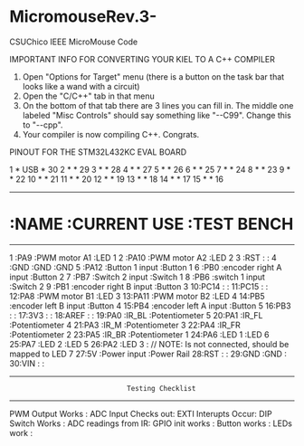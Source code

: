 # MicromouseRev.3-
CSUChico IEEE MicroMouse Code

IMPORTANT INFO FOR CONVERTING YOUR KIEL TO A C++ COMPILER
1. Open "Options for Target" menu (there is a button on the task bar that looks like a wand with a circuit)
2. Open the "C/C++" tab in that menu
3. On the bottom of that tab there are 3 lines you can fill in. The middle one labeled "Misc Controls" should say
   something like "--C99". Change this to "--cpp". 
4. Your compiler is now compiling C++. Congrats.


PINOUT FOR THE STM32L432KC EVAL BOARD

 1 *   USB   * 30
 2 *         * 29
 3 *         * 28
 4 *         * 27
 5 *         * 26
 6 *         * 25
 7 *         * 24
 8 *         * 23
 9 *         * 22
10 *         * 21
11 *         * 20
12 *         * 19
13 *         * 18
14 *         * 17
15 *         * 16

*******************************************************
# :NAME         :CURRENT USE              :TEST BENCH
*******************************************************
1 :PA9          :PWM motor A1             :LED 1
2 :PA10         :PWM motor A2             :LED 2
3 :RST          :                         :
4 :GND          :GND                      :GND
5 :PA12         :Button 1 input           :Button 1
6 :PB0          :encoder right A input    :Button 2
7 :PB7          :Switch 2 input           :Switch 1
8 :PB6          :switch 1 input           :Switch 2
9 :PB1          :encoder right B input    :Button 3
10:PC14         :                         :
11:PC15         :                         :
12:PA8          :PWM motor B1             :LED 3
13:PA11         :PWM motor B2             :LED 4
14:PB5          :encoder left B input     :Button 4
15:PB4          :encoder left A input     :Button 5
16:PB3          :                         :
17:3V3          :                         :
18:AREF         :                         :
19:PA0          :IR_BL                    :Potentiometer 5
20:PA1          :IR_FL                    :Potentiometer 4
21:PA3          :IR_M                     :Potentiometer 3
22:PA4          :IR_FR                    :Potentiometer 2
23:PA5          :IR_BR                    :Potentiometer 1
24:PA6          :LED 1                    :LED 6
25:PA7          :LED 2                    :LED 5
26:PA2          :LED 3                    : // NOTE: Is not connected, should be mapped to LED 7 
27:5V           :Power input              :Power Rail
28:RST          :                         :
29:GND          :GND                      :
30:VIN          :                         :


****************************************************************************************
                                 Testing Checklist
****************************************************************************************

PWM Output Works    :
ADC Input Checks out:
EXTI Interupts Occur:
DIP Switch Works    :
ADC readings from IR:
GPIO init works     :
Button works        :
LEDs work           :


